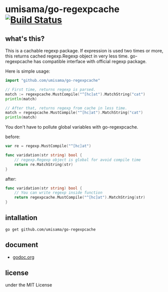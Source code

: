 # umisama/go-regexpcache [![Build Status](https://travis-ci.org/umisama/go-cvss.svg?branch=master)](https://travis-ci.org/umisama/go-cvss)

## what's this?
This is a cachable regexp package.  If expression is used two times or more, this returns cached regexp.Regexp object in very less time.
go-regexpcache has compatible interface with official regexp package.

Here is simple usage:

```go
import "github.com/umisama/go-regexpcache"

// First time, returns regexp is parsed.
match := regexpcache.MustCompile("^[hc]at").MatchString("cat")
println(match)

// After that, returns regexp from cache in less time.
match = regexpcache.MustCompile("^[hc]at").MatchString("cat")
println(match)
```

You don't have to pollute global variables with go-regexpcache.

before:

```go
var re = regexp.MustCompile("^[hc]at")

func varidation(str string) bool {
	// regexp.Regexp object is global for avoid compile time
	return re.MatchString(str)
}
```

after:

```go
func varidation(str string) bool {
	// You can write regexp inside function
	return regexpcache.MustCompile("^[hc]at").MatchString(str)
}
```

## intallation
```
go get github.com/umisama/go-regexpcache
``` 

## document
 * [godoc.org](http://godoc.org/github.com/umisama/go-regexpcache)

## license
under the MIT License
